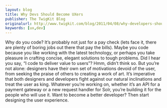 ```yaml
---
layout: blog
title: Why Devs Should Become UXers
publisher: The TwigKit Blog
originalurl: http://www.twigkit.com/blog/2011/04/08/why-developers-should-become-ux-designers.html
keywords: [ux,dev]
---
```


Why do you code? It’s probably not just for a pay check (lets face it, there are plenty of boring jobs out there that pay the bills). Maybe you code because you like working with the latest technology, or perhaps you take pleasure in crafting concise, elegant solutions to tough problems. Did I hear you say, “I code to deliver value to users”? Hmm, didn’t think so. But you’re not alone: designers have their own set of motivations devoid of the user, from seeking the praise of others to creating a work of art. It’s imperative that both designers and developers fight against our natural inclinations and treat the user as king. Whatever you’re working on, whether it’s an API for a payment gateway or a new request handler for Solr, you’re building it for the people who will use it. Want to become a better developer? Then start designing the user experience.